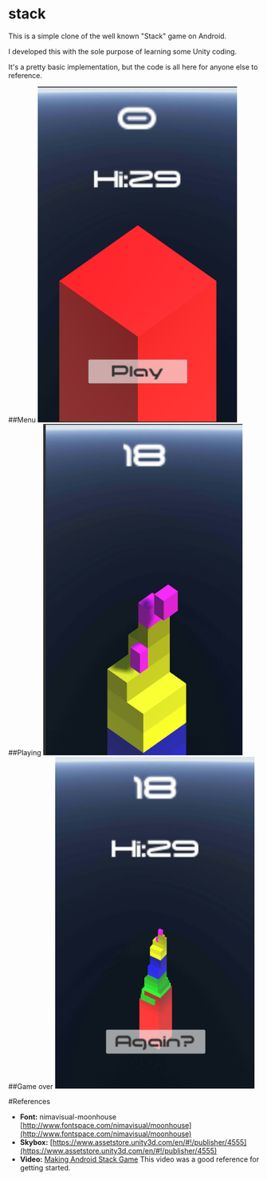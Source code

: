 # stack
This is a simple clone of the well known "Stack" game on Android.

I developed this with the sole purpose of learning some Unity coding.

It's a pretty basic implementation, but the code is all here for anyone else to reference.

##Menu
<img src="./Assets/screenshots/menu-screen.png" width="400px">
##Playing
<img src="./Assets/screenshots/playing-screen.png" width="400px">
##Game over
<img src="./Assets/screenshots/game-over-screen.png" width="400px">


#References
- **Font:** nimavisual-moonhouse [http://www.fontspace.com/nimavisual/moonhouse](http://www.fontspace.com/nimavisual/moonhouse)
- **Skybox:** [https://www.assetstore.unity3d.com/en/#!/publisher/4555](https://www.assetstore.unity3d.com/en/#!/publisher/4555)
- **Video:** [Making Android Stack Game](https://www.youtube.com/watch?v=I19cC_HcyC0) This video was a good reference for getting started.